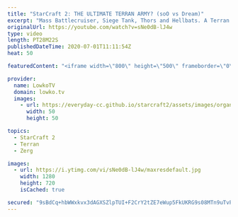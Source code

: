 ```yaml
---
title: "StarCraft 2: THE ULTIMATE TERRAN ARMY? (soO vs Dream)"
excerpt: "Mass Battlecruiser, Siege Tank, Thors and Hellbats. A Terran Deathball in this professional match of StarCraft 2. In this Zerg versus Terran soO decides to play very aggressively against Dream who is trying to make the ultimate Terran army.  Support OlimoLeague: https://www.patreon.com/olimoley Support"
originalUrl: https://youtube.com/watch?v=sNe0dB-lJ4w
type: video
length: PT28M22S
publishedDateTime: 2020-07-01T11:11:54Z
heat: 50

featuredContent: "<iframe width=\"800\" height=\"500\" frameborder=\"0\" src=\"https://www.youtube.com/embed/sNe0dB-lJ4w\" allow=\"accelerometer; autoplay; encrypted-media; gyroscope; picture-in-picture\" allowfullscreen></iframe>"

provider:
  name: LowkoTV
  domain: lowko.tv
  images:
    - url: https://everyday-cc.github.io/starcraft2/assets/images/organizations/lowko.tv-50x50.jpg
      width: 50
      height: 50

topics:
  - StarCraft 2
  - Terran
  - Zerg

images:
  - url: https://i.ytimg.com/vi/sNe0dB-lJ4w/maxresdefault.jpg
    width: 1280
    height: 720
    isCached: true

secured: "9sBdCq+hbWWxkvx3dAGXSZlpTUI+F2CrY2tZE7eWup5FkUKRG9s08MTn9uTvP5W6Z+Qq54/Tn3LgEALHXsyOR+8qgV5U03CN6634rbpDm2JNg0pLVqDgaFeneWuRlmspjPpUC8lUUMOoemcI/8nlUfXaGErH59NPsUlNklhqIbFZoM3lQrMm0SYF1mGwoUuhWPqbu420DITJAHLbJMew8besKrPsUX63fLXWhOpXqCzQD6UgHJoaZxQy5lKFZ8n5KRYVQ7h3u+C2c35qDsDuma+CrmLX45E4goDzp4+1GaAdiJ+kxWu+Ue5gPfbXSKpWXHLx3Gbxzbvi0JYQYMCcTN4la6EUae3KA9ECvcKwkFSmRFpDbIo5ZWzwM7nuh0HgBfGNk0qDFdUzqPijCDZtZjhIJPut3yqhhxNf4o/gB3OjdOh89TP/6fY0UgWsNtx1;Vli6ltrFsiFPllCizk8IAg=="
---
```


